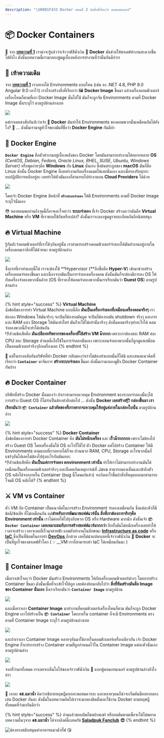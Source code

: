 ```yaml
---
description: "\U0001F433 Docker ตอนที่ 2 กับสิ่งที่เรียกว่า คอนเทนเนอร์"
---
```


# 📦 Docker Containers

🤠 จาก [**บทความที่ 1**](https://www.saladpuk.com/basic/docker-1) เราน่าจะรู้แล้วว่าเจ้าวาฬสีน้ำเงิน 🐳 **Docker** มันช่วยให้ขาเดฟทำงานสะดวกขึ้นได้ยังไง ดังนั้นบทความนี้เรามาลองซูมดูเบื้องหลังการทำงานที่ว่านั้นกันดีก่าาา

## 🚨 เท้าความเดิม

จาก [**บทความที่ 1**](https://www.saladpuk.com/basic/docker-1) เราอยากได้ Environments แบบไหน \(เช่น ลง .NET 4.8, PHP 8.0 Angular 9.0 เอาไว้\) เราก็จะสร้างสิ่งที่เรียกว่า 🖼️ **Docker Image** ขึ้นมา แล้วเครื่องคอมพิวเตอร์เครื่องไหนก็ตามที่เอา Docker Image นั้นไปใช้ มันก็จะถูกจัด Environments ตามที่ Docker Image นั้นระบุไว้ ตามรูปด้านล่างเบย

![](../../.gitbook/assets/image%20%281125%29.png)

แต่เราเคยสงสัยกันป่ะว่าเจ้า 🐳 **Docker** มันทำให้ Environments ของคอมพวกนั้นเหมือนกันได้ยังไง? 🤔 ... ดังนั้นเรามาดูหัวใจของมันที่ชื่อว่า **Docker Engine** กันดีก่า

## 💝 Docker Engine

**`Docker Engine`** คือตัวทำงานอยู่เบื้องหลังของ Docker โดยมันสามารถทำงานได้หลากหลาย **OS** _\(CentOS, Debian, Fedora, Oracle Linux, RHEL, SUSE, Ubuntu, Windows Server\)_ หรือพูดง่ายๆคือ **Windows** กับ **Linux** นั่นเอง ซึ่งต้นตระกูลของ **macOS** มันก็คือ Linux ดังนั้น Docker Engine ก็เลยทำงานกับเครื่องแมคได้เลยนั่นเอง และเมื่อรองรับทุกระบบปฎิบัติการหลักอยู่ละ เลยทำให้ตัวมันเองก็สามารถไปทำงานบน **Cloud Providers** ได้ด้วย

![](../../.gitbook/assets/image%20%281128%29.png)

โดยเจ้า Docker Engine มีหน้าที่ **`สร้างระบบจำลอง`** ให้มี Environments ตามที่ Docker Image ระบุไว้นั่นเอง

😳 หลายคนพออ่านถึงจุดนี้ก็อาจเอะใจคำว่า **ระบบจำลอง** ที่เจ้า Docker สร้างละว่ามันคือ **Virtual Machine** หรือ **VM** ที่เราชอบใช้กันหรือเปล่า? ดังนั้นเราจะลองซูมดูรายละเอียดกันอีกนิสสสนุง

## 🔥 Virtual Machine

รู้กันป่ะว่าคอมพิวเตอร์ที่เราใช้ๆกันอยู่นั้น เราสามารถสร้างคอมพิวเตอร์จำลองให้มันทำงานอยู่ภายในเครื่องคอมเราอีกทีได้ด้วยนะ ตามรูปด้านล่าง

![](../../.gitbook/assets/image%20%281120%29.png)

ซึ่งการที่เราทำแบบนี้ได้ เราจะต้องใช้ **Hypervisor \(**อีกชื่อคือ **Hyper-V**\) เข้ามาช่วยสร้างเครื่องคอมจำลองขึ้นมา และเนื่องจากมันเป็นการจำลองเครื่องคอม ดังนั้นมันก็จะต้องมีการลง OS ให้กับเครื่องจำลองพวกนั้นด้วย \(OS ที่เราลงให้คอมจำลองพวกนั้นเราเรียกมันว่า **Guest OS**\) ตามรูปด้านล่าง

![](../../.gitbook/assets/image%20%281127%29.png)

{% hint style="success" %}
**Virtual Machine**  
👍ข้อดีของการทำ Virtual Machine แบบนี้คือ **มันเป็นเครื่องจำลองที่เหมือนเครื่องคอมจริงๆ** เราต้องลง Windows ให้มันจริงๆ จะเปิดก็ต้องรอมันบูต จะปิดก็ต้องรอมัน shutdown จริงๆ และการแบ่ง RAM แบ่ง Storage ให้มันเท่าไหร่ มันก็จะใช้ได้เท่านั้นจริงๆ ดังนั้นคอมจริงๆทำอะไรได้ คอมจำลองพวกนี้ก็จะทำได้เช่นกัน  
👎ส่วนข้อเสียคือ **มันเปลืองทรัพยากรของเครื่องที่ใช้สร้าง VM ม๊ากกก** เพราะเราต้องสละ RAM สละ CPU สละ Storage ส่วนหนึ่งไปใช้ในการจำลองนั่นเอง เพราะคอมจำลองพวกนั้นก็ถูกดูแลเสมือนเป็นคอมพิวเตอร์จริงๆอีกเครื่องเลย
{% endhint %}

🤠 แต่ในทางกลับกันบริษัทที่ทำ Docker กลับมองว่าเราไม่ต้องทำแบบนั้นก็ได้นิ และเสนอแนวคิดที่เรียกว่า **`Container`** มาจัดการ **สร้างระบบจำลอง** ขึ้นมา ดังนั้นเรามาลองดูฝั่ง Docker Container กันบ้าง

## 🔥 Docker Container

บริษัทที่สร้าง Docker นั้นมองว่า ถ้าเราสามารถควบคุม Environment ของระบบจำลองนั้นๆได้ การสร้าง Guest OS ก็ไม่จำเป็นต้องทำอีกต่อไป ... ดังนั้น **Docker เลยสร้าง📦 กล่องขึ้นมา เราเรียกมันว่า `📦 Container` แล้วยัดของที่เราอยากจะควบคุมให้อยู่แค่ภายในกล่องใบนั้น** ตามรูปด้านล่าง

![](../../.gitbook/assets/image%20%281124%29.png)

{% hint style="success" %}
**Docker Container**  
👍ข้อดีของการทำ Docker Container คือ **มันไม่หนักเครื่อง** และ **เร็วม๊ากกกกก** เพราะไม่ต้องไปสร้าง Guest OS โดยเครื่องนั้นใช้ OS อะไรก็ใช้ไป ตัว Docker แค่ไปสร้าง Container ให้มี Environments ตามแบบที่เราอยากได้ก็จบ ส่วนพวก RAM, CPU, Storage อะไรพวกนั้นก็แชร์ๆกันไปเลยไม่ต้องไปยุ่งอะไรกับมันเยอะ  
👎ส่วนข้อเสียคือ **มันเป็นแค่การจำลอง environment เท่านั้น** ทำให้เราไม่สามารถทำงานมันได้เหมือนเป็นเครื่องคอมพิวเตอร์จริงๆ และก็เคยเกิดเหตุการณ์ที่ Java สามารถมองเห็นและเข้าถึงตัว OS หลักได้จากภายใน Container \(bug นี้โดนแก้แล้ว\) จะเกิดอะไรขึ้นถ้าสิ่งที่หลุดออกมาสามารถโจมตี OS หลักได้?
{% endhint %}

## ⚔️ VM vs Container

ตัว VM กับ Container เป็นแนวคิดในการสร้าง Environment จำลองเหมือนกัน ซึ่งแต่ละตัวก็มี ข้อดี/ข้อเสีย ที่ไม่เหมือนกัน แต่**สำหรับการพัฒนาซอฟต์แวร์นั้น สิ่งที่เราต้องการจริงๆคือ Environment เท่านั้น** เราไม่ค่อยได้ไปยุ่งกับพวก OS หรือ Hardware มากนัก ดังนั้นเจ้า **`📦 Docker Container` เลยเหมาะสมกับการสร้างซอฟต์แวร์มากกว่า** อีกทั้งมันไม่หนักเครื่องเลยทำให้ เวลาจะสร้าง เวลาจะลบก็เร็วดุจสายฟ้า แถมยังทำงานในลักษณะ [**Infrastructure as code**](https://www.saladpuk.com/basic/devops#infrastructure-as-code-iac) หรือ [**IaC** ](https://www.saladpuk.com/basic/devops#infrastructure-as-code-iac)ซึ่งเป็นที่นิยมในการทำ [**DevOps** ](https://www.saladpuk.com/basic/devops)อีกด้วย เลยไม่น่าแปลกเลยที่เจ้าวาฬน้ำเงิน 🐳 **Docker** จะเป็นที่ถูกใจของขาเดฟทั่วโลก \( 💡 __VM เราก็สามารถทำ IaC ได้เหมือนกันนะ \)

![](../../.gitbook/assets/image%20%281126%29.png)

## 🐳 Container Image

เมื่อเราเข้าใจละว่า Docker มันสร้าง Environments ให้กับเครื่องคอมพิวเตอร์ต่างๆ โดยการสร้าง Container ขึ้นมา ดังนั้นเพื่อที่จะเข้าใจให้ถูก เลยต้องย้อนกลับไปว่า **สิ่งที่ทีมสร้างมันคือ Image ของ Container นั่นเอง** ซึ่งเราเรียกมันว่า **`Container Image`** ตามรูปด้าน

![](../../.gitbook/assets/image%20%281122%29.png)

และเมื่อเราเอา **Container Image** มาทำงานที่คอมพิวเตอร์เครื่องไหนก็ตาม มันก็จะถูก Docker Engine เอาไปสร้างเป็น **`📦 Container`** โดยภายใน container ก็จะมี Environments ตรงตามที่ Container Image ระบุไว้ ตามรูปด้านล่างเบย

![](../../.gitbook/assets/image%20%281123%29.png)

และถ้าเราเอา Container Image หลายๆอันมาใช้ภายในคอมพิวเตอร์เครื่องเดียวกัน เจ้า Docker Engine ก็จะทำการสร้าง Container ตามที่ถูกกำหนดไว้ใน Container Image แต่ละตัวนั่นเอง ตามรูปด้านล่าง

![](../../.gitbook/assets/image%20%281121%29.png)

จากที่ว่ามาทั้งหมด เราเลยจะเห็นโลโก้ของเจ้าวาฬน้ำเงิน 🐳 แบกตู้คอนเทนเนอร์ ตามรูปด้านล่างยังไงล่าา

![](../../.gitbook/assets/image%20%281129%29.png)

🤠 เอาละ **ดช.แมวน้ำ** คิดว่าอธิบายทฤษฎีมาเยอะพอสมควรละ และหลายๆคนก็น่าจะเริ่มคันมืออยากลองเล่น Docker กันละ ดังนั้นในบทความถัดไปเราจะมาลองติดตั้งและใช้งาน Docker ตามทฤษฎีทั้งหมดที่ว่ามากันดีกว่า

{% hint style="success" %}
อ่านแล้วชอบป๋มก็ขอฝากแชร์ หรือกดติดตามเพื่อจะได้ไม่พลาดบทความอื่นๆจาก **ดช.แมวน้ำ** ได้จากลิงค์นี้เบยครัช [**Saladpuk Fanclub**](https://www.facebook.com/mr.saladpuk/?modal=admin_todo_tour) **😍**
{% endhint %}

![&#xE0A;&#xE48;&#xE2D;&#xE07;&#xE17;&#xE32;&#xE07;&#xE2A;&#xE19;&#xE31;&#xE1A;&#xE2A;&#xE19;&#xE38;&#xE19;&#xE04;&#xE48;&#xE32;&#xE2D;&#xE32;&#xE2B;&#xE32;&#xE23;&#xE41;&#xE21;&#xE27;&#xE19;&#xE49;&#xE33;&#xE01;&#xE31;&#xE4A;&#xE1F; &#x1F618;](../../.gitbook/assets/promptpay.png)

